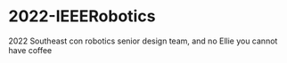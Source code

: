 # 2022-IEEERobotics
2022 Southeast con robotics senior design team, and no Ellie you cannot have coffee

